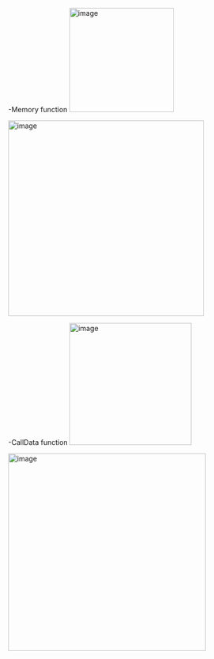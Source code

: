 -Memory function
<img width="211" alt="image" src="https://github.com/jfmunoz997/Gas-Optimization/assets/140084670/fe871007-51e9-43b0-9fc3-16573a654f76">

<img width="396" alt="image" src="https://github.com/jfmunoz997/Gas-Optimization/assets/140084670/2224714f-e731-4645-ac96-3f5bd435c73a">


-CallData function
<img width="247" alt="image" src="https://github.com/jfmunoz997/Gas-Optimization/assets/140084670/390497ba-9a3d-41f8-aa83-5196040c804c">

<img width="400" alt="image" src="https://github.com/jfmunoz997/Gas-Optimization/assets/140084670/ff376c88-7e98-4802-ab89-5345bb917e6c">

